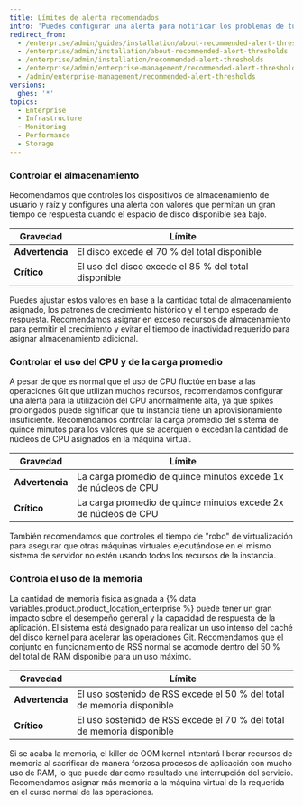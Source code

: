 ```yaml
---
title: Límites de alerta recomendados
intro: 'Puedes configurar una alerta para notificar los problemas de tus recursos de sistema antes de que afecten el desempeño de tu aparato {% data variables.product.prodname_ghe_server %}.'
redirect_from:
  - /enterprise/admin/guides/installation/about-recommended-alert-thresholds/
  - /enterprise/admin/installation/about-recommended-alert-thresholds
  - /enterprise/admin/installation/recommended-alert-thresholds
  - /enterprise/admin/enterprise-management/recommended-alert-thresholds
  - /admin/enterprise-management/recommended-alert-thresholds
versions:
  ghes: '*'
topics:
  - Enterprise
  - Infrastructure
  - Monitoring
  - Performance
  - Storage
---
```

### Controlar el almacenamiento

Recomendamos que controles los dispositivos de almacenamiento de usuario y raíz y configures una alerta con valores que permitan un gran tiempo de respuesta cuando el espacio de disco disponible sea bajo.

| Gravedad        | Límite                                               |
| --------------- | ---------------------------------------------------- |
| **Advertencia** | El disco excede el 70 % del total disponible         |
| **Crítico**     | El uso del disco excede el 85 % del total disponible |

Puedes ajustar estos valores en base a la cantidad total de almacenamiento asignado, los patrones de crecimiento histórico y el tiempo esperado de respuesta. Recomendamos asignar en exceso recursos de almacenamiento para permitir el crecimiento y evitar el tiempo de inactividad requerido para asignar almacenamiento adicional.

### Controlar el uso del CPU y de la carga promedio

A pesar de que es normal que el uso de CPU fluctúe en base a las operaciones Git que utilizan muchos recursos, recomendamos configurar una alerta para la utilización del CPU anormalmente alta, ya que spikes prolongados puede significar que tu instancia tiene un aprovisionamiento insuficiente. Recomendamos controlar la carga promedio del sistema de quince minutos para los valores que se acerquen o excedan la cantidad de núcleos de CPU asignados en la máquina virtual.

| Gravedad        | Límite                                                          |
| --------------- | --------------------------------------------------------------- |
| **Advertencia** | La carga promedio de quince minutos excede 1x de núcleos de CPU |
| **Crítico**     | La carga promedio de quince minutos excede 2x de núcleos de CPU |

También recomendamos que controles el tiempo de "robo" de virtualización para asegurar que otras máquinas virtuales ejecutándose en el mismo sistema de servidor no estén usando todos los recursos de la instancia.

### Controla el uso de la memoria

La cantidad de memoria física asignada a {% data variables.product.product_location_enterprise %} puede tener un gran impacto sobre el desempeño general y la capacidad de respuesta de la aplicación. El sistema está designado para realizar un uso intenso del caché del disco kernel para acelerar las operaciones Git. Recomendamos que el conjunto en funcionamiento de RSS normal se acomode dentro del 50 % del total de RAM disponible para un uso máximo.

| Gravedad        | Límite                                                                 |
| --------------- | ---------------------------------------------------------------------- |
| **Advertencia** | El uso sostenido de RSS excede el 50 % del total de memoria disponible |
| **Crítico**     | El uso sostenido de RSS excede el 70 % del total de memoria disponible |

Si se acaba la memoria, el killer de OOM kernel intentará liberar recursos de memoria al sacrificar de manera forzosa procesos de aplicación con mucho uso de RAM, lo que puede dar como resultado una interrupción del servicio. Recomendamos asignar más memoria a la máquina virtual de la requerida en el curso normal de las operaciones.
